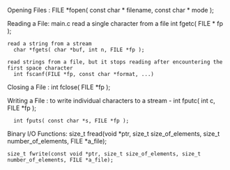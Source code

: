 Opening Files :
FILE *fopen( const char * filename, const char * mode );

Reading a File:
main.c
    read a single character from a file
      int fgetc( FILE * fp );

    read a string from a stream
      char *fgets( char *buf, int n, FILE *fp );

    read strings from a file, but it stops reading after encountering the first space character
      int fscanf(FILE *fp, const char *format, ...)

Closing a File :
int fclose( FILE *fp );

Writing a File :
    to write individual characters to a stream -
      int fputc( int c, FILE *fp );

      int fputs( const char *s, FILE *fp );

Binary I/O Functions:
    size_t fread(void *ptr, size_t size_of_elements, size_t number_of_elements, FILE *a_file);
              
    size_t fwrite(const void *ptr, size_t size_of_elements, size_t number_of_elements, FILE *a_file);